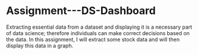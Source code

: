 # Assignment---DS-Dashboard
Extracting essential data from a dataset and displaying it is a necessary part of data science; therefore individuals can make correct decisions based on the data. In this assignment, I will extract some stock data and will then display this data in a graph.
